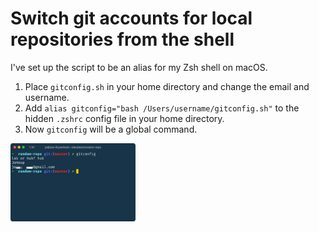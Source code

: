 # Switch git accounts for local repositories from the shell

I've set up the script to be an alias for my Zsh shell on macOS.

1. Place `gitconfig.sh` in your home directory and change the email and username.
2. Add `alias gitconfig="bash /Users/username/gitconfig.sh"` to the hidden `.zshrc` config file in your home directory.
3. Now `gitconfig` will be a global command.

<img src="demo.png" width="200">
